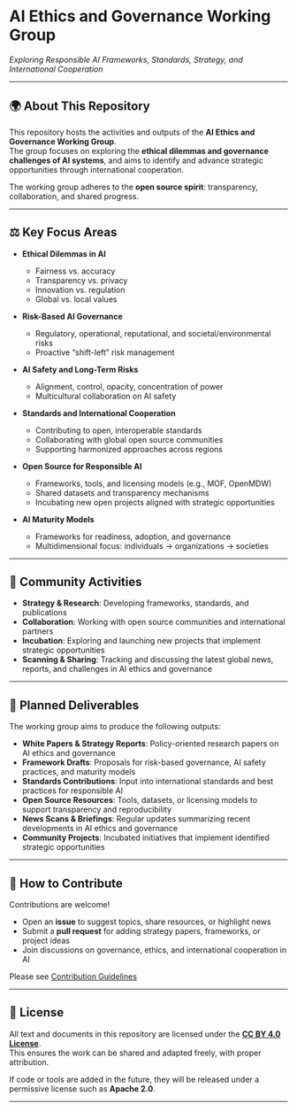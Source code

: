 # AI Ethics and Governance Working Group  
*Exploring Responsible AI Frameworks, Standards, Strategy, and International Cooperation*

---

## 🌍 About This Repository
This repository hosts the activities and outputs of the **AI Ethics and Governance Working Group**.  
The group focuses on exploring the **ethical dilemmas and governance challenges of AI systems**, and aims to identify and advance strategic opportunities through international cooperation.  

The working group adheres to the **open source spirit**: transparency, collaboration, and shared progress.  

---

## ⚖️ Key Focus Areas
- **Ethical Dilemmas in AI**  
  - Fairness vs. accuracy  
  - Transparency vs. privacy  
  - Innovation vs. regulation  
  - Global vs. local values  

- **Risk-Based AI Governance**  
  - Regulatory, operational, reputational, and societal/environmental risks  
  - Proactive “shift-left” risk management  

- **AI Safety and Long-Term Risks**  
  - Alignment, control, opacity, concentration of power  
  - Multicultural collaboration on AI safety  

- **Standards and International Cooperation**  
  - Contributing to open, interoperable standards  
  - Collaborating with global open source communities  
  - Supporting harmonized approaches across regions  

- **Open Source for Responsible AI**  
  - Frameworks, tools, and licensing models (e.g., MOF, OpenMDW)  
  - Shared datasets and transparency mechanisms  
  - Incubating new open projects aligned with strategic opportunities  

- **AI Maturity Models**  
  - Frameworks for readiness, adoption, and governance  
  - Multidimensional focus: individuals → organizations → societies  

---

## 📰 Community Activities
- **Strategy & Research**: Developing frameworks, standards, and publications  
- **Collaboration**: Working with open source communities and international partners  
- **Incubation**: Exploring and launching new projects that implement strategic opportunities  
- **Scanning & Sharing**: Tracking and discussing the latest global news, reports, and challenges in AI ethics and governance  

---
## 📌 Planned Deliverables
The working group aims to produce the following outputs:  
- **White Papers & Strategy Reports**: Policy-oriented research papers on AI ethics and governance  
- **Framework Drafts**: Proposals for risk-based governance, AI safety practices, and maturity models  
- **Standards Contributions**: Input into international standards and best practices for responsible AI  
- **Open Source Resources**: Tools, datasets, or licensing models to support transparency and reproducibility  
- **News Scans & Briefings**: Regular updates summarizing recent developments in AI ethics and governance  
- **Community Projects**: Incubated initiatives that implement identified strategic opportunities  

---
## 🤝 How to Contribute
Contributions are welcome!  
- Open an **issue** to suggest topics, share resources, or highlight news  
- Submit a **pull request** for adding strategy papers, frameworks, or project ideas  
- Join discussions on governance, ethics, and international cooperation in AI  

Please see [Contribution Guidelines](CONTRIBUTING.md)  

---

## 📜 License
All text and documents in this repository are licensed under the **[CC BY 4.0 License](https://creativecommons.org/licenses/by/4.0/)**.  
This ensures the work can be shared and adapted freely, with proper attribution.  

If code or tools are added in the future, they will be released under a permissive license such as **Apache 2.0**.  

---
